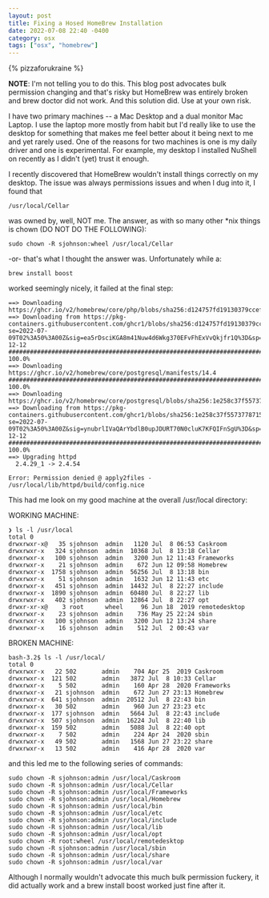 ```yaml
---
layout: post
title: Fixing a Hosed HomeBrew Installation
date: 2022-07-08 22:40 -0400
category: osx
tags: ["osx", "homebrew"]
---
```

{% pizzaforukraine  %}

**NOTE**: I'm not telling you to do this.  This blog post advocates bulk permission changing and that's risky but HomeBrew was entirely broken and brew doctor did not work.  And this solution did.  Use at your own risk.

I have two primary machines -- a Mac Desktop and a dual monitor Mac Laptop.  I use the laptop more mostly from habit but I'd really like to use the desktop for something that makes me feel better about it being next to me and yet rarely used.  One of the reasons for two machines is one is my daily driver and one is experimental.  For example, my desktop I installed NuShell on recently as I didn't (yet) trust it enough.  

I recently discovered that HomeBrew wouldn't install things correctly on my desktop.  The issue was always permissions issues and when I dug into it, I found that 

    /usr/local/Cellar

was owned by, well, NOT me.  The answer, as with so many other *nix things is chown (DO NOT DO THE FOLLOWING):

    sudo chown -R sjohnson:wheel /usr/local/Cellar

-or- that's what I thought the answer was.  Unfortunately while a:

    brew install boost
    
worked seemingly nicely, it failed at the final step:

    ==> Downloading https://ghcr.io/v2/homebrew/core/php/blobs/sha256:d124757fd19130379ccef3e1bd26fd082fa11a543aad37a6add6b942fb3d327e
    ==> Downloading from https://pkg-containers.githubusercontent.com/ghcr1/blobs/sha256:d124757fd19130379ccef3e1bd26fd082fa11a543aad37a6add6b942fb3d327e?se=2022-07-09T02%3A50%3A00Z&sig=ea5rDsciKGA8m41Nuw4d6Wkg370EFvFhExVvQkjfr1Q%3D&sp=r&spr=https&sr=b&sv=2019-12-12
    ######################################################################## 100.0%
    ==> Downloading https://ghcr.io/v2/homebrew/core/postgresql/manifests/14.4
    ######################################################################## 100.0%
    ==> Downloading https://ghcr.io/v2/homebrew/core/postgresql/blobs/sha256:1e258c37f55737787151ee3a5276e805e0aa4e30cf5d166bdc2208d0d7f812c2
    ==> Downloading from https://pkg-containers.githubusercontent.com/ghcr1/blobs/sha256:1e258c37f55737787151ee3a5276e805e0aa4e30cf5d166bdc2208d0d7f812c2?se=2022-07-09T02%3A50%3A00Z&sig=ynubrlIVaQArYbdlB0upJDURT70N0cluK7KFQIFnSgU%3D&sp=r&spr=https&sr=b&sv=2019-12-12
    ######################################################################## 100.0%
    ==> Upgrading httpd
      2.4.29_1 -> 2.4.54
    
    Error: Permission denied @ apply2files - /usr/local/lib/httpd/build/config.nice
    

This had me look on my good machine at the overall /usr/local directory:

WORKING MACHINE:

    ❯ ls -l /usr/local
    total 0
    drwxrwxr-x@   35 sjohnson  admin   1120 Jul  8 06:53 Caskroom
    drwxrwxr-x   324 sjohnson  admin  10368 Jul  8 13:18 Cellar
    drwxrwxr-x   100 sjohnson  admin   3200 Jun 12 11:43 Frameworks
    drwxrwxr-x    21 sjohnson  admin    672 Jun 12 09:58 Homebrew
    drwxrwxr-x  1758 sjohnson  admin  56256 Jul  8 13:18 bin
    drwxrwxr-x    51 sjohnson  admin   1632 Jun 12 11:43 etc
    drwxrwxr-x   451 sjohnson  admin  14432 Jul  8 22:27 include
    drwxrwxr-x  1890 sjohnson  admin  60480 Jul  8 22:27 lib
    drwxrwxr-x   402 sjohnson  admin  12864 Jul  8 22:27 opt
    drwxr-xr-x@    3 root      wheel     96 Jun 18  2019 remotedesktop
    drwxrwxr-x    23 sjohnson  admin    736 May 25 22:24 sbin
    drwxrwxr-x   100 sjohnson  admin   3200 Jun 12 13:24 share
    drwxrwxr-x    16 sjohnson  admin    512 Jul  2 00:43 var
    
BROKEN MACHINE:

    bash-3.2$ ls -l /usr/local/
    total 0
    drwxrwxr-x   22 502       admin    704 Apr 25  2019 Caskroom
    drwxrwxr-x  121 502       admin   3872 Jul  8 10:33 Cellar
    drwxrwxr-x    5 502       admin    160 Apr 28  2020 Frameworks
    drwxrwxr-x   21 sjohnson  admin    672 Jun 27 23:13 Homebrew
    drwxrwxr-x  641 sjohnson  admin  20512 Jul  8 22:43 bin
    drwxrwxr-x   30 502       admin    960 Jun 27 23:23 etc
    drwxrwxr-x  177 sjohnson  admin   5664 Jul  8 22:43 include
    drwxrwxr-x  507 sjohnson  admin  16224 Jul  8 22:40 lib
    drwxrwxr-x  159 502       admin   5088 Jul  8 22:40 opt
    drwxrwxr-x    7 502       admin    224 Apr 24  2020 sbin
    drwxrwxr-x   49 502       admin   1568 Jun 27 23:22 share
    drwxrwxr-x   13 502       admin    416 Apr 28  2020 var
    

and this led me to the following series of commands:

    sudo chown -R sjohnson:admin /usr/local/Caskroom
    sudo chown -R sjohnson:admin /usr/local/Cellar
    sudo chown -R sjohnson:admin /usr/local/Frameworks
    sudo chown -R sjohnson:admin /usr/local/Homebrew
    sudo chown -R sjohnson:admin /usr/local/bin
    sudo chown -R sjohnson:admin /usr/local/etc
    sudo chown -R sjohnson:admin /usr/local/include
    sudo chown -R sjohnson:admin /usr/local/lib
    sudo chown -R sjohnson:admin /usr/local/opt
    sudo chown -R root:wheel /usr/local/remotedesktop
    sudo chown -R sjohnson:admin /usr/local/sbin
    sudo chown -R sjohnson:admin /usr/local/share
    sudo chown -R sjohnson:admin /usr/local/var

Although I normally wouldn't advocate this much bulk permission fuckery, it did actually work and a brew install boost worked just fine after it.
